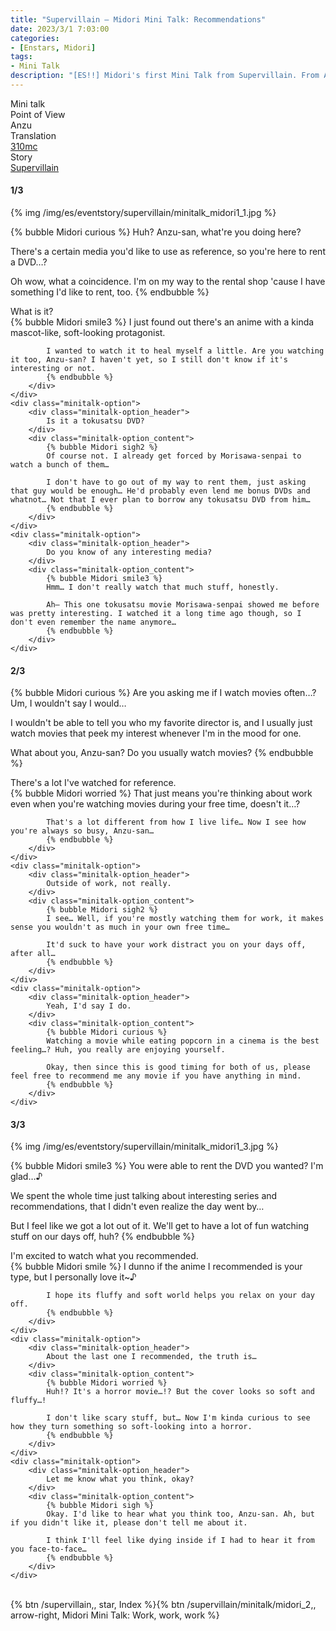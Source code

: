 ```yaml
---
title: "Supervillain – Midori Mini Talk: Recommendations"
date: 2023/3/1 7:03:00
categories:
- [Enstars, Midori]
tags:
- Mini Talk
description: "[ES!!] Midori's first Mini Talk from Supervillain. From Anzu's POV."
---
```

<div class="three-wrapper" style="--storyColor:#965e7d;--storyColor-rgb:150,94,125;--storyColor-h:326.8;--storyColor-s: 23%;--storyColor-l:47.8%;">
    <div class="info-area">
        <div class="info">
            <div class="info-item characters">
                <div class="label">
                    Mini talk
                </div>
                <div class="value">
								<a href="/categories/Enstars/Midori" character="Midori"></a>
                </div>
            </div>
            <div class="info-item one">
                <div class="label">
                    Point of View
                </div>
                <div class="value">
                    Anzu
                </div>
            </div>
            <div class="info-item two">
                <div class="label">
                    Translation
                </div>
                <div class="value">
                    <a href="/about">310mc</a>
                </div>
            </div>
            <div class="info-item three">
                <div class="label">
                   Story
                </div>
                <div class="value">
                    <a href="/supervillain">Supervillain</a>
                </div>
            </div>
        </div>
    </div>
</div>

<!-- more -->

#### <div mt="rare"></div> 1/3

{% img /img/es/eventstory/supervillain/minitalk_midori1_1.jpg %}

{% bubble Midori curious %}
Huh? Anzu-san, what're you doing here?

There's a certain media you'd like to use as reference, so you're here to rent a DVD…?

Oh wow, what a coincidence. I'm on my way to the rental shop 'cause I have something I'd like to rent, too.
{% endbubble %}

<div class="minitalk" character="Anzu">
    <div class="minitalk-option">
        <div class="minitalk-option_header">
            What is it?
        </div>
        <div class="minitalk-option_content">
            {% bubble Midori smile3 %}
            I just found out there's an anime with a kinda mascot-like, soft-looking protagonist.

            I wanted to watch it to heal myself a little. Are you watching it too, Anzu-san? I haven't yet, so I still don't know if it's interesting or not.
			{% endbubble %}
        </div>
    </div>
    <div class="minitalk-option">
        <div class="minitalk-option_header">
            Is it a tokusatsu DVD?
        </div>
        <div class="minitalk-option_content">
            {% bubble Midori sigh2 %}
            Of course not. I already get forced by Morisawa-senpai to watch a bunch of them…

            I don't have to go out of my way to rent them, just asking that guy would be enough… He'd probably even lend me bonus DVDs and whatnot… Not that I ever plan to borrow any tokusatsu DVD from him…
			{% endbubble %}
        </div>
    </div>
    <div class="minitalk-option">
        <div class="minitalk-option_header">
            Do you know of any interesting media?
        </div>
        <div class="minitalk-option_content">
            {% bubble Midori smile3 %}
            Hmm… I don't really watch that much stuff, honestly.

            Ah— This one tokusatsu movie Morisawa-senpai showed me before was pretty interesting. I watched it a long time ago though, so I don't even remember the name anymore…
			{% endbubble %}
        </div>
    </div>
</div>

#### <div mt="rare"></div> 2/3

{% bubble Midori curious %}
Are you asking me if I watch movies often…? Um, I wouldn't say I would…

I wouldn't be able to tell you who my favorite director is, and I usually just watch movies that peek my interest whenever I'm in the mood for one.

What about you, Anzu-san? Do you usually watch movies?
{% endbubble %}

<div class="minitalk" character="Anzu">
    <div class="minitalk-option">
        <div class="minitalk-option_header">
            There's a lot I've watched for reference.
        </div>
        <div class="minitalk-option_content">
            {% bubble Midori worried %}
            That just means you're thinking about work even when you're watching movies during your free time, doesn't it…?

            That's a lot different from how I live life… Now I see how you're always so busy, Anzu-san…
			{% endbubble %}
        </div>
    </div>
    <div class="minitalk-option">
        <div class="minitalk-option_header">
            Outside of work, not really.
        </div>
        <div class="minitalk-option_content">
            {% bubble Midori sigh2 %}
            I see… Well, if you're mostly watching them for work, it makes sense you wouldn't as much in your own free time…

            It'd suck to have your work distract you on your days off, after all…
			{% endbubble %}
        </div>
    </div>
    <div class="minitalk-option">
        <div class="minitalk-option_header">
            Yeah, I'd say I do.
        </div>
        <div class="minitalk-option_content">
            {% bubble Midori curious %}
            Watching a movie while eating popcorn in a cinema is the best feeling…? Huh, you really are enjoying yourself.

            Okay, then since this is good timing for both of us, please feel free to recommend me any movie if you have anything in mind.
			{% endbubble %}
        </div>
    </div>
</div>

#### <div mt="rare"></div> 3/3

{% img /img/es/eventstory/supervillain/minitalk_midori1_3.jpg %}

{% bubble Midori smile3 %}
You were able to rent the DVD you wanted? I'm glad…♪

We spent the whole time just talking about interesting series and recommendations, that I didn't even realize the day went by…

But I feel like we got a lot out of it. We'll get to have a lot of fun watching stuff on our days off, huh?
{% endbubble %}

<div class="minitalk" character="Anzu">
    <div class="minitalk-option">
        <div class="minitalk-option_header">
          I'm excited to watch what you recommended.
        </div>
        <div class="minitalk-option_content">
            {% bubble Midori smile %}
            I dunno if the anime I recommended is your type, but I personally love it~♪

            I hope its fluffy and soft world helps you relax on your day off.
			{% endbubble %}
        </div>
    </div>
    <div class="minitalk-option">
        <div class="minitalk-option_header">
            About the last one I recommended, the truth is…
        </div>
        <div class="minitalk-option_content">
            {% bubble Midori worried %}
            Huh!? It's a horror movie…!? But the cover looks so soft and fluffy…!

            I don't like scary stuff, but… Now I'm kinda curious to see how they turn something so soft-looking into a horror.
			{% endbubble %}
        </div>
    </div>
    <div class="minitalk-option">
        <div class="minitalk-option_header">
            Let me know what you think, okay?
        </div>
        <div class="minitalk-option_content">
            {% bubble Midori sigh %}
            Okay. I'd like to hear what you think too, Anzu-san. Ah, but if you didn't like it, please don't tell me about it.

            I think I'll feel like dying inside if I had to hear it from you face-to-face…
			{% endbubble %}
        </div>
    </div>
</div>
<br>
<div toc>{% btn /supervillain,, star, Index %}{% btn /supervillain/minitalk/midori_2,, arrow-right, Midori Mini Talk: Work, work, work %}</div>
